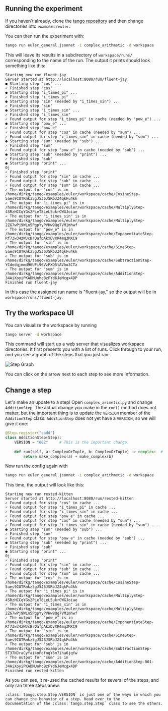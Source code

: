 ```{include} ../../../examples/euler/README.md
```

## Running the experiment

If you haven't already, clone the [tango repository](https://github.com/allenai/tango) and then
change directories into `examples/euler`.

You can then run the experiment with:

```bash
tango run euler_general.jsonnet -i complex_arithmetic -d workspace
```

This will leave its results in a subdirectory of `workspace/runs/` corresponding to the name of the run.
The output it prints should look something like this:
```
Starting new run fluent-jay
Server started at http://localhost:8080/run/fluent-jay
● Starting step "cos" ...
✓ Finished step "cos"
● Starting step "i_times_pi" ...
✓ Finished step "i_times_pi"
● Starting step "sin" (needed by "i_times_sin") ...
✓ Finished step "sin"
● Starting step "i_times_sin" ...
✓ Finished step "i_times_sin"
✓ Found output for step "i_times_pi" in cache (needed by "pow_e") ...
● Starting step "pow_e" ...
✓ Finished step "pow_e"
✓ Found output for step "cos" in cache (needed by "sum") ...
✓ Found output for step "i_times_sin" in cache (needed by "sum") ...
● Starting step "sum" (needed by "sub") ...
✓ Finished step "sum"
✓ Found output for step "pow_e" in cache (needed by "sub") ...
● Starting step "sub" (needed by "print") ...
✓ Finished step "sub"
● Starting step "print" ...
0j
✓ Finished step "print"
✓ Found output for step "sin" in cache ...
✓ Found output for step "sub" in cache ...
✓ Found output for step "sum" in cache ...
✓ The output for "cos" is in /home/dirkg/tango/examples/euler/workspace/cache/CosineStep-5aes9CUTRmkz5gJ5J6JSRbJZ4qkFu4kk
✓ The output for "i_times_pi" is in /home/dirkg/tango/examples/euler/workspace/cache/MultiplyStep-4SRzHCCqYGs2PLeT8LeL5ukrCWGJoiae
✓ The output for "i_times_sin" is in /home/dirkg/tango/examples/euler/workspace/cache/MultiplyStep-2ZG7wPj9WLn5PgpYyPVHw9Qg7VM1mhwf
✓ The output for "pow_e" is in /home/dirkg/tango/examples/euler/workspace/cache/ExponentiateStep-Rf73w34zWJcBrQafpAkxDvXR4mq3MXC9
✓ The output for "sin" is in /home/dirkg/tango/examples/euler/workspace/cache/SineStep-5aes9CUTRmkz5gJ5J6JSRbJZ4qkFu4kk
✓ The output for "sub" is in /home/dirkg/tango/examples/euler/workspace/cache/SubtractionStep-YCdedqjmmd9GUFi96VzPXD5tAVho3CTz
✓ The output for "sum" is in /home/dirkg/tango/examples/euler/workspace/cache/AdditionStep-34AiXoyiPKADMUnhcBzFYd6JeMcgx4DP
Finished run fluent-jay
```

In this case the assigned run name is "fluent-jay," so the output will be in `workspace/runs/fluent-jay`.

## Try the workspace UI

You can visualize the workspace by running

```bash
tango server -d workspace
```

This command will start up a web server that visualizes workspace directories. It first presents you with a list
of runs. Click through to your run, and you see a graph of the steps that you just ran:

![Step Graph](/_static/step_graph.png)

You can click on the arrow next to each step to see more information.

## Change a step

Let's make an update to a step! Open `complex_arimetic.py` and change `AdditionStep`. The actual change you make
in the `run()` method does not matter, but the important thing is to update the `VERSION` member of the
`AdditionStep` class. `AdditionStep` does not yet have a `VERSION`, so we will give it one:
```Python
@Step.register("cadd")
class AdditionStep(Step):
    VERSION = "002"     # This is the important change.
    
    def run(self, a: ComplexOrTuple, b: ComplexOrTuple) -> complex:  # type: ignore
        return make_complex(a) + make_complex(b)
```

Now run the config again with
```bash
tango run euler_general.jsonnet -i complex_arithmetic -d workspace
```

This time, the output will look like this:
```
Starting new run rested-kitten
Server started at http://localhost:8080/run/rested-kitten
✓ Found output for step "cos" in cache ...
✓ Found output for step "i_times_pi" in cache ...
✓ Found output for step "i_times_sin" in cache ...
✓ Found output for step "pow_e" in cache ...
✓ Found output for step "cos" in cache (needed by "sum") ...
✓ Found output for step "i_times_sin" in cache (needed by "sum") ...
● Starting step "sum" (needed by "sub") ...
✓ Finished step "sum"
✓ Found output for step "pow_e" in cache (needed by "sub") ...
● Starting step "sub" (needed by "print") ...
✓ Finished step "sub"
● Starting step "print" ...
0j
✓ Finished step "print"
✓ Found output for step "sin" in cache ...
✓ Found output for step "sub" in cache ...
✓ Found output for step "sum" in cache ...
✓ The output for "cos" is in /home/dirkg/tango/examples/euler/workspace/cache/CosineStep-5aes9CUTRmkz5gJ5J6JSRbJZ4qkFu4kk
✓ The output for "i_times_pi" is in /home/dirkg/tango/examples/euler/workspace/cache/MultiplyStep-4SRzHCCqYGs2PLeT8LeL5ukrCWGJoiae
✓ The output for "i_times_sin" is in /home/dirkg/tango/examples/euler/workspace/cache/MultiplyStep-2ZG7wPj9WLn5PgpYyPVHw9Qg7VM1mhwf
✓ The output for "pow_e" is in /home/dirkg/tango/examples/euler/workspace/cache/ExponentiateStep-Rf73w34zWJcBrQafpAkxDvXR4mq3MXC9
✓ The output for "sin" is in /home/dirkg/tango/examples/euler/workspace/cache/SineStep-5aes9CUTRmkz5gJ5J6JSRbJZ4qkFu4kk
✓ The output for "sub" is in /home/dirkg/tango/examples/euler/workspace/cache/SubtractionStep-5T37NJraCyYai4oFofngY6m7iha6jqYw
✓ The output for "sum" is in /home/dirkg/tango/examples/euler/workspace/cache/AdditionStep-001-34AiXoyiPKADMUnhcBzFYd6JeMcgx4DP
Finished run rested-kitten
```

As you can see, it re-used the cached results for several of the steps, and only ran three steps anew.

```{eval-rst}
:class:`tango.step.Step.VERSION` is just one of the ways in which you can change the behavior of a step. Head over to the
documentation of the :class:`tango.step.Step` class to see the others.
```
